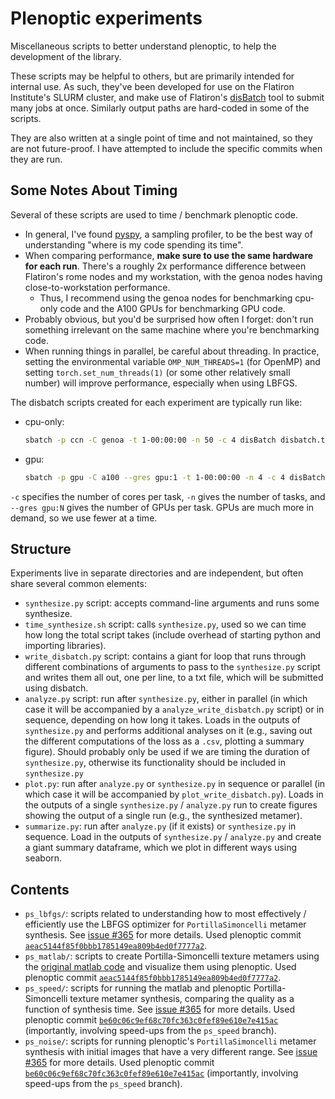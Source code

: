 # Plenoptic experiments

Miscellaneous scripts to better understand plenoptic, to help the development of the library.

These scripts may be helpful to others, but are primarily intended for internal use. As such, they've been developed for use on the Flatiron Institute's SLURM cluster, and make use of Flatiron's [disBatch](https://github.com/flatironinstitute/disBatch) tool to submit many jobs at once. Similarly output paths are hard-coded in some of the scripts.

They are also written at a single point of time and not maintained, so they are not future-proof. I have attempted to include the specific commits when they are run.

## Some Notes About Timing

Several of these scripts are used to time / benchmark plenoptic code.

- In general, I've found [pyspy](https://github.com/benfred/py-spy), a sampling profiler, to be the best way of understanding "where is my code spending its time".
- When comparing performance, **make sure to use the same hardware for each run**. There's a roughly 2x performance difference between Flatiron's rome nodes and my workstation, with the genoa nodes having close-to-workstation performance.
    - Thus, I recommend using the genoa nodes for benchmarking cpu-only code and the A100 GPUs for benchmarking GPU code.
- Probably obvious, but you'd be surprised how often I forget: don't run something irrelevant on the same machine where you're benchmarking code.
- When running things in parallel, be careful about threading. In practice, setting the environmental variable `OMP_NUM_THREADS=1` (for OpenMP) and setting `torch.set_num_threads(1)` (or some other relatively small number) will improve performance, especially when using LBFGS.

The disbatch scripts created for each experiment are typically run like:

- cpu-only:
  ```sh
  sbatch -p ccn -C genoa -t 1-00:00:00 -n 50 -c 4 disBatch disbatch.txt
  ```

- gpu:
  ```sh
  sbatch -p gpu -C a100 --gres gpu:1 -t 1-00:00:00 -n 4 -c 4 disBatch disbatch.txt
  ```

`-c` specifies the number of cores per task, `-n` gives the number of tasks, and `--gres gpu:N` gives the number of GPUs per task. GPUs are much more in demand, so we use fewer at a time.

## Structure

Experiments live in separate directories and are independent, but often share several common elements:
- `synthesize.py` script: accepts command-line arguments and runs some synthesize.
- `time_synthesize.sh` script: calls `synthesize.py`, used so we can time how long the total script takes (include overhead of starting python and importing libraries).
- `write_disbatch.py` script: contains a giant for loop that runs through different combinations of arguments to pass to the `synthesize.py` script and writes them all out, one per line, to a txt file, which will be submitted using disbatch.
- `analyze.py` script: run after `synthesize.py`, either in parallel (in which case it will be accompanied by a `analyze_write_disbatch.py` script) or in sequence, depending on how long it takes. Loads in the outputs of `synthesize.py` and performs additional analyses on it (e.g., saving out the different computations of the loss as a `.csv`, plotting a summary figure). Should probably only be used if we are timing the duration of `synthesize.py`, otherwise its functionality should be included in `synthesize.py`
- `plot.py`: run after `analyze.py` or `synthesize.py` in sequence or parallel (in which case it will be accompanied by `plot_write_disbatch.py`). Loads in the outputs of a single `synthesize.py` / `analyze.py` run to create figures showing the output of a single run (e.g., the synthesized metamer).
- `summarize.py`: run after `analyze.py` (if it exists) or `synthesize.py` in sequence. Load in the outputs of `synthesize.py` / `analyze.py` and create a giant summary dataframe, which we plot in different ways using seaborn.

## Contents

- `ps_lbfgs/`: scripts related to understanding how to most effectively / efficiently use the LBFGS optimizer for `PortillaSimoncelli` metamer synthesis. See [issue #365](https://github.com/plenoptic-org/plenoptic/issues/365) for more details. Used plenoptic commit [`aeac5144f85f0bbb1785149ea809b4ed0f7777a2`](https://github.com/plenoptic-org/plenoptic/tree/aeac5144f85f0bbb1785149ea809b4ed0f7777a2).
- `ps_matlab/`: scripts to create Portilla-Simoncelli texture metamers using the [original matlab code](https://github.com/LabForComputationalVision/textureSynth) and visualize them using plenoptic. Used plenoptic commit [`aeac5144f85f0bbb1785149ea809b4ed0f7777a2`](https://github.com/plenoptic-org/plenoptic/tree/aeac5144f85f0bbb1785149ea809b4ed0f7777a2).
- `ps_speed/`: scripts for running the matlab and plenoptic Portilla-Simoncelli texture metamer synthesis, comparing the quality as a function of synthesis time. See [issue #365](https://github.com/plenoptic-org/plenoptic/issues/365) for more details. Used plenoptic commit [`be60c06c9ef68c70fc363c0fef89e610e7e415ac`](https://github.com/plenoptic-org/plenoptic/tree/be60c06c9ef68c70fc363c0fef89e610e7e415ac) (importantly, involving speed-ups from the `ps_speed` branch).
- `ps_noise/`: scripts for running plenoptic's `PortillaSimoncelli` metamer synthesis with initial images that have a very different range. See [issue #365](https://github.com/plenoptic-org/plenoptic/issues/365) for more details. Used plenoptic commit [`be60c06c9ef68c70fc363c0fef89e610e7e415ac`](https://github.com/plenoptic-org/plenoptic/tree/be60c06c9ef68c70fc363c0fef89e610e7e415ac) (importantly, involving speed-ups from the `ps_speed` branch).
